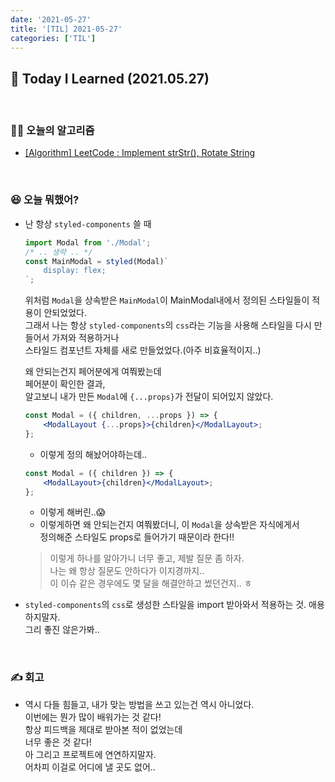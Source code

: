 ```yaml
---
date: '2021-05-27'
title: '[TIL] 2021-05-27'
categories: ['TIL']
---
```


## 🚀 Today I Learned (2021.05.27)

<br/>

### **👨‍💻 오늘의 알고리즘**

-   [\[Algorithm\] LeetCode : Implement strStr(), Rotate String](https://17-sss.github.io/2021-05-27-Implement_strStr(),_Rotate_String)

<br/>

### **😆 오늘 뭐했어?**

-   난 항상 `styled-components` 쓸 때

    ```jsx
    import Modal from './Modal';
    /* .. 생략 .. */
    const MainModal = styled(Modal)`
        display: flex;
    `;
    ```

    위처럼 `Modal`을 상속받은 `MainModal`이 MainModal내에서 정의된 스타일들이 적용이 안되었었다.  
    그래서 나는 항상 `styled-components`의 `css`라는 기능을 사용해 스타일을 다시 만들어서 가져와 적용하거나  
    스타일드 컴포넌트 자체를 새로 만들었었다.(아주 비효율적이지..)

    왜 안되는건지 페어분에게 여쭤봤는데  
    페어분이 확인한 결과,  
    알고보니 내가 만든 `Modal`에 `{...props}`가 전달이 되어있지 않았다.

    ```jsx
    const Modal = ({ children, ...props }) => {
        <ModalLayout {...props}>{children}</ModalLayout>;
    };
    ```

    -   이렇게 정의 해놨어야하는데..

    ```jsx
    const Modal = ({ children }) => {
        <ModalLayout>{children}</ModalLayout>;
    };
    ```

    -   이렇게 해버린..😱
    -   이렇게하면 왜 안되는건지 여쭤봤더니, 이 `Modal`을 상속받은 자식에게서  
        정의해준 스타일도 props로 들어가기 때문이라 한다!!

    > 이렇게 하나를 알아가니 너무 좋고, 제발 질문 좀 하자.  
    > 나는 왜 항상 질문도 안하다가 이지경까지..  
    > 이 이슈 같은 경우에도 몇 달을 해결안하고 썼던건지.. ㅎ

-   `styled-components`의 `css`로 생성한 스타일을 import 받아와서 적용하는 것. 애용하지말자.  
    그리 좋진 않은가봐..

<br/>

### **✍️ 회고**

-   역시 다들 힘들고, 내가 맞는 방법을 쓰고 있는건 역시 아니었다.  
    이번에는 뭔가 많이 배워가는 것 같다!  
    항상 피드백을 제대로 받아본 적이 없었는데  
    너무 좋은 것 같다!  
    아 그리고 프로젝트에 연연하지말자.  
    어차피 이걸로 어디에 낼 곳도 없어..
